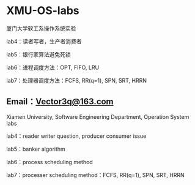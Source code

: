 # XMU-OS-labs
厦门大学软工系操作系统实验

lab4：读者写者，生产者消费者

lab5：银行家算法避免死锁

lab6：进程调度方法：OPT, FIFO, LRU

lab7：处理器调度方法：FCFS, RR(q=1), SPN, SRT, HRRN

Email：Vector3q@163.com
----------------------------------------------------
Xiamen University, Software Engineering Department, Operation System labs

lab4：reader writer question, producer consumer issue

lab5：banker algorithm

lab6：process scheduling method

lab7：processer scheduling method：FCFS, RR(q=1), SPN, SRT, HRRN
